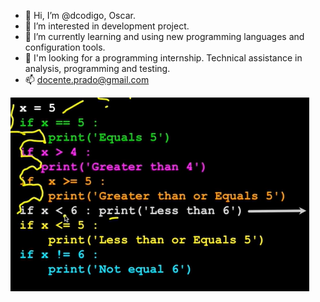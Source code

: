 - 👋 Hi, I’m @dcodigo, Oscar.
- 👀 I’m interested in development project.
- 🌱 I’m currently learning and using new programming languages and configuration tools.
- 💞️ I'm looking for a programming internship. Technical assistance in analysis, programming and testing.
- 📫 docente.prado@gmail.com
<!---
dcodigo/dcodigo is a ✨ special ✨ repository because its `README.md` (this file) appears on your GitHub profile.

<img src="https://github.com/carlosbionic/carlosbionic/blob/main/header.png" alt="banner image carlos">

--->
<img src="https://github.com/dcodigo/dcodigo/blob/main/fortext.png" alt="test show">
